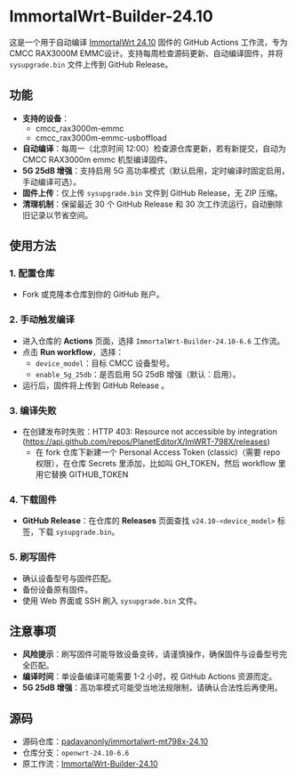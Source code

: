 # ImmortalWrt-Builder-24.10

这是一个用于自动编译 [ImmortalWrt 24.10](https://github.com/padavanonly/immortalwrt-mt798x-24.10) 固件的 GitHub Actions 工作流，专为 CMCC RAX3000M EMMC设计。支持每周检查源码更新、自动编译固件，并将 `sysupgrade.bin` 文件上传到 GitHub Release。

## 功能
- **支持的设备**：
  - cmcc_rax3000m-emmc
  - cmcc_rax3000m-emmc-usboffload
- **自动编译**：每周一（北京时间 12:00）检查源仓库更新，若有新提交，自动为 CMCC RAX3000m emmc 机型编译固件。
- **5G 25dB 增强**：支持启用 5G 高功率模式（默认启用，定时编译时固定启用，手动编译可选）。
- **固件上传**：仅上传 `sysupgrade.bin` 文件到 GitHub Release，无 ZIP 压缩。
- **清理机制**：保留最近 30 个 GitHub Release 和 30 次工作流运行，自动删除旧记录以节省空间。

## 使用方法

### 1. 配置仓库
- Fork 或克隆本仓库到你的 GitHub 账户。

### 2. 手动触发编译
- 进入仓库的 **Actions** 页面，选择 `ImmortalWrt-Builder-24.10-6.6` 工作流。
- 点击 **Run workflow**，选择：
  - `device_model`：目标 CMCC 设备型号。
  - `enable_5g_25db`：是否启用 5G 25dB 增强（默认：启用）。
- 运行后，固件将上传到 GitHub Release 。

### 3. 编译失败
 - 在创建发布时失败：HTTP 403: Resource not accessible by integration (https://api.github.com/repos/PlanetEditorX/ImWRT-798X/releases)
    - 在 fork 仓库下新建一个 Personal Access Token (classic)（需要 repo 权限），在仓库 Secrets 里添加，比如叫 GH_TOKEN，然后 workflow 里用它替换 GITHUB_TOKEN

### 4. 下载固件
- **GitHub Release**：在仓库的 **Releases** 页面查找 `v24.10-<device_model>` 标签，下载 `sysupgrade.bin`。

### 5. 刷写固件
- 确认设备型号与固件匹配。
- 备份设备原有固件。
- 使用 Web 界面或 SSH 刷入 `sysupgrade.bin` 文件。

## 注意事项
- **风险提示**：刷写固件可能导致设备变砖，请谨慎操作，确保固件与设备型号完全匹配。
- **编译时间**：单设备编译可能需要 1-2 小时，视 GitHub Actions 资源而定。
- **5G 25dB 增强**：高功率模式可能受当地法规限制，请确认合法性后再使用。

## 源码
- 源码仓库：[padavanonly/immortalwrt-mt798x-24.10](https://github.com/padavanonly/immortalwrt-mt798x-24.10)
- 仓库分支：`openwrt-24.10-6.6`
- 原工作流：[ImmortalWrt-Builder-24.10](https://github.com/hhCodingCat/ImWRT-798X)
